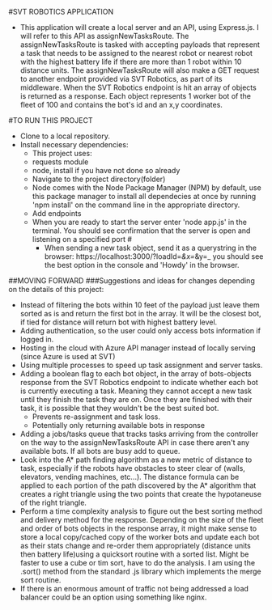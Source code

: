 #SVT ROBOTICS APPLICATION
- This application will create a local server and an API, using Express.js. I will refer to this API as assignNewTasksRoute. The assignNewTasksRoute is tasked with accepting payloads that represent a task that needs to be assigned to the nearest robot or nearest robot with the highest battery life if there are more than 1 robot within 10 distance units. The assignNewTasksRoute will also make a GET request to another endpoint provided via SVT Robotics, as part of its middleware. When the SVT Robotics endpoint is hit an array of objects is returned as a response. Each object represents 1 worker bot of the fleet of 100 and contains the bot's id and an x,y coordinates. 

#TO RUN THIS PROJECT
- Clone to a local repository.
- Install necessary dependencies:
    - This project uses:
    - requests module
    - node, install if you have not done so already
    - Navigate to the project directory(folder)
    - Node comes with the Node Package Manager (NPM) by default, use this package manager to install all dependecies at once by running 'npm install' on the command line in the appropriate directory.
    - Add endpoints
    - When you are ready to start the server enter 'node app.js' in the terminal. You should see confirmation that the server is open and listening on a specified port #
        - When sending a new task object, send it as a querystring in the browser: https://localhost:3000/?loadId=_&x=_&y=_ you should see the best option in the console and 'Howdy' in the browser.



##MOVING FORWARD
###Suggestions and ideas for changes depending on the details of this project:
- Instead of filtering the bots within 10 feet of the payload just leave them sorted as is and return the first 
bot in the array. It will be the closest bot, if tied for distance will return bot with highest battery level.
- Adding authentication, so the user could only access bots information if logged in.
- Hosting in the cloud with Azure API manager instead of locally serving (since Azure is used at SVT)
- Using multiple processes to speed up task assignment and server tasks.
- Adding a boolean flag to each bot object, in the array of bots-objects response from the SVT Robotics endpoint to indicate whether each bot is currently executing a task. Meaning they cannot accept a new task until they finish the task they are on. Once they are finished with their task, it is possible that they wouldn't be the best suited bot.
    - Prevents re-assignment and task loss. 
    - Potentially only returning available bots in response
- Adding a jobs/tasks queue that tracks tasks arriving from the controller on the way to the assignNewTasksRoute API in case there aren't any available bots. If all bots are busy add to queue. 
- Look into the A* path finding algorithm as a new metric of distance to task, especially if the robots have obstacles to steer clear of (walls, elevators, vending machines, etc...). The distance formula can be applied to each portion of the path discovered by the A* algorithm that creates a right triangle using the two points that create the hypotaneuse of the right triangle. 
- Perform a time complexity analysis to figure out the best sorting method and delivery method for the response. Depending on the size of the fleet and order of bots objects in the response array, it might make sense to store a local copy/cached copy of the worker bots and update each bot as their stats change and re-order them appropriately (distance units then battery life)using a quicksort routine with a sorted list. Might be faster to use a cube or tim sort, have to do the analysis. I am using the .sort() method from the standard .js library which implements the merge sort routine.
- If there is an enormous amount of traffic not being addressed a load balancer could be an option using something like nginx.